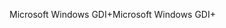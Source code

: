 <span data-ttu-id="49e3c-101">Microsoft Windows GDI+</span><span class="sxs-lookup"><span data-stu-id="49e3c-101">Microsoft Windows GDI+</span></span>